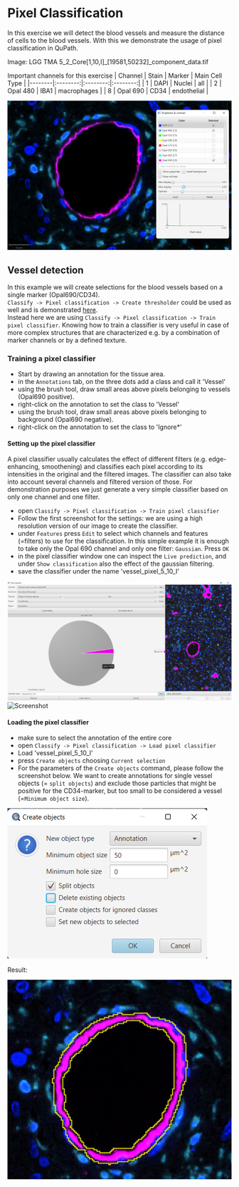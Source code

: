 # Pixel Classification

In this exercise we will detect the blood vessels and measure the distance of cells to the blood vessels.
With this we demonstrate the usage of pixel classification in QuPath.

Image: LGG TMA 5_2_Core[1,10,I]_[19581,50232]_component_data.tif

Important channels for this exercise
| Channel | Stain | Marker |  Main Cell Type |
|--------|:--------:|:--------:|:--------:|
| 1 | DAPI |  Nuclei | all |
| 2 | Opal 480 |    IBA1   | macrophages |
| 8 | Opal 690 |    CD34   | endothelial |

![](img/screenshot_pixelclassification.png?raw=true "Screenshot")

## Vessel detection
In this example we will create selections for the blood vessels based on a single marker (Opal690/CD34).  
`Classify -> Pixel classification -> Create thresholder` could be used as well and is demonstrated [here](https://www.youtube.com/watch?v=WTAgXpuuqNY&t=1443s).  
Instead here we are using `Classify -> Pixel classification -> Train pixel classifier`. Knowing how to train a classifier is very useful in case of more complex structures that are characterized e.g. by a combination of marker channels or by a defined texture.

### Training a pixel classifier
* Start by drawing an annotation for the tissue area.
* in the `Annotations` tab, on the three dots add a class and call it 'Vessel' 
* using the brush tool, draw small areas above pixels belonging to vessels (Opal690 positive).
* right-click on the annotation to set the class to 'Vessel'
* using the brush tool, draw small areas above pixels belonging to background (Opal690 negative).
* right-click on the annotation to set the class to 'Ignore*'

#### Setting up the pixel classifier
A pixel classifier usually calculates the effect of different filters (e.g. edge-enhancing, smoothening) and classifies each pixel according to its intensities in the original and the filtered images. The classifier can also take into account several channels and filtered version of those.
For demonstration purposes we just generate a very simple classifier based on only one channel and one filter.

* open `Classify -> Pixel classification -> Train pixel classifier`
* Follow the first screenshot for the settings: we are using a high resolution version of our image to create the classifier.
* under `Features` press `Edit` to select which channels and features (=filters) to use for the classification. In this simple example it is enough to take only the Opal 690 channel and only one filter: `Gaussian`. Press `OK`
* in the pixel classifier window one can inspect the `Live prediction`, and under `Show classification` also the effect of the gaussian filtering.
* save the classifier under the name 'vessel_pixel_5_10_I'

![](img/screenshot_pixelclassifier.png?raw=true "Screenshot")
![](img/screenshot_features.1.png?raw=true "Screenshot")


#### Loading the pixel classifier
* make sure to select the annotation of the entire core
* open `Classify -> Pixel classification -> Load pixel classifier`
* Load 'vessel_pixel_5_10_I'
* press `Create objects` choosing `Current selection`
* For the parameters of the `Create objects` command, please follow the screenshot below. We want to create annotations for single vessel objects (= `split objects`) and exclude those particles that might be positive for the CD34-marker, but too small to be considered a vessel (=`Minimum object size`).

![](img/screenshot_createObjects.png?raw=true "Screenshot")

Result:

![](img/screenshot_pixelclassifier_result.png?raw=true "Screenshot")


